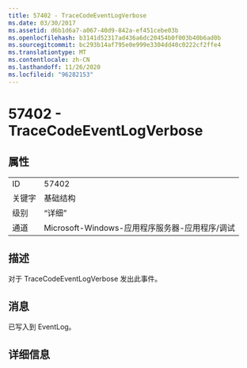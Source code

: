 ```yaml
---
title: 57402 - TraceCodeEventLogVerbose
ms.date: 03/30/2017
ms.assetid: d6b1d6a7-a067-40d9-842a-ef451cebe03b
ms.openlocfilehash: b3141d52317ad436a6dc20454b0f003b40b6ad0b
ms.sourcegitcommit: bc293b14af795e0e999e3304dd40c0222cf2ffe4
ms.translationtype: MT
ms.contentlocale: zh-CN
ms.lasthandoff: 11/26/2020
ms.locfileid: "96282153"
---
```

# <a name="57402---tracecodeeventlogverbose"></a>57402 - TraceCodeEventLogVerbose

## <a name="properties"></a>属性  
  
|||  
|-|-|  
|ID|57402|  
|关键字|基础结构|  
|级别|“详细”|  
|通道|Microsoft-Windows-应用程序服务器-应用程序/调试|  
  
## <a name="description"></a>描述  

 对于 TraceCodeEventLogVerbose 发出此事件。  
  
## <a name="message"></a>消息  

 已写入到 EventLog。  
  
## <a name="details"></a>详细信息
